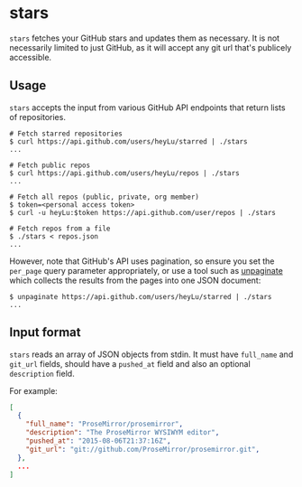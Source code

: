 # stars

`stars` fetches your GitHub stars and updates them as necessary.  It is
not necessarily limited to just GitHub, as it will accept any git url
that's publicely accessible.

## Usage

`stars` accepts the input from various GitHub API endpoints that return
lists of repositories.

```
# Fetch starred repositories
$ curl https://api.github.com/users/heyLu/starred | ./stars
...

# Fetch public repos
$ curl https://api.github.com/users/heyLu/repos | ./stars
...

# Fetch all repos (public, private, org member)
$ token=<personal access token>
$ curl -u heyLu:$token https://api.github.com/user/repos | ./stars

# Fetch repos from a file
$ ./stars < repos.json
...
```

However, note that GitHub's API uses pagination, so ensure you set the
`per_page` query parameter appropriately, or use a tool such as
[unpaginate][] which collects the results from the pages into one JSON
document:

```
$ unpaginate https://api.github.com/users/heyLu/starred | ./stars
...
```

[unpaginate]: https://github.com/heyLu/lp/tree/master/go/unpaginate

## Input format

`stars` reads an array of JSON objects from stdin.  It must have
`full_name` and `git_url` fields, should have a `pushed_at` field and
also an optional `description` field.

For example:

```json
[
  {
    "full_name": "ProseMirror/prosemirror",
    "description": "The ProseMirror WYSIWYM editor",
    "pushed_at": "2015-08-06T21:37:16Z",
    "git_url": "git://github.com/ProseMirror/prosemirror.git",
  },
  ...
]
```
